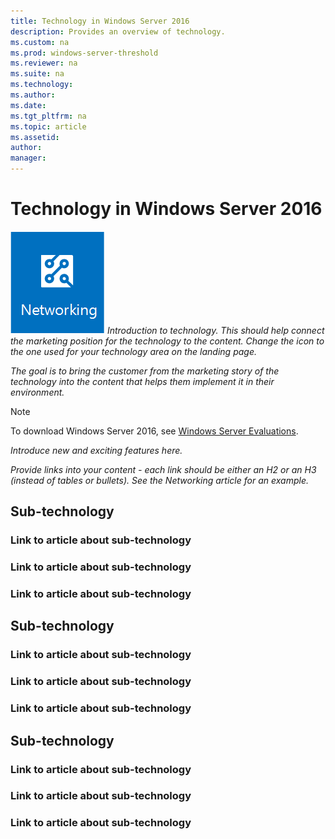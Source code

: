 ```yaml
---
title: Technology in Windows Server 2016
description: Provides an overview of technology.
ms.custom: na
ms.prod: windows-server-threshold
ms.reviewer: na
ms.suite: na
ms.technology: 
ms.author: 
ms.date:   
ms.tgt_pltfrm: na
ms.topic: article
ms.assetid: 
author: 
manager: 
---
```

# Technology in Windows Server 2016 

<img src="media/6-networking.png" style='align:left'> *Introduction to technology. This should help connect the marketing position for the technology to the content. Change the icon to the one used for your technology area on the landing page.*

*The goal is to bring the customer from the marketing story of the technology into the content that helps them implement it in their environment.*



>[!Note]
> To download Windows Server 2016, see [Windows Server Evaluations](https://www.microsoft.com/evalcenter/evaluate-windows-server-2016).

*Introduce new and exciting features here.*

*Provide links into your content - each link should be either an H2 or an H3 (instead of tables or bullets). See the Networking article for an example.*
## Sub-technology

### Link to article about sub-technology

### Link to article about sub-technology

### Link to article about sub-technology

## Sub-technology

### Link to article about sub-technology

### Link to article about sub-technology

### Link to article about sub-technology
## Sub-technology

### Link to article about sub-technology

### Link to article about sub-technology

### Link to article about sub-technology

